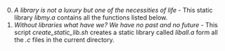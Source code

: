 0. *A library is not a luxury but one of the necessities of life* - This static library *libmy.a* contains all the functions listed below.
1. *Without libraries what have we? We have no past and no future* - This script *create_static_lib.sh* creates a static library called *liball.a* form all the *.c* files in the current directory.